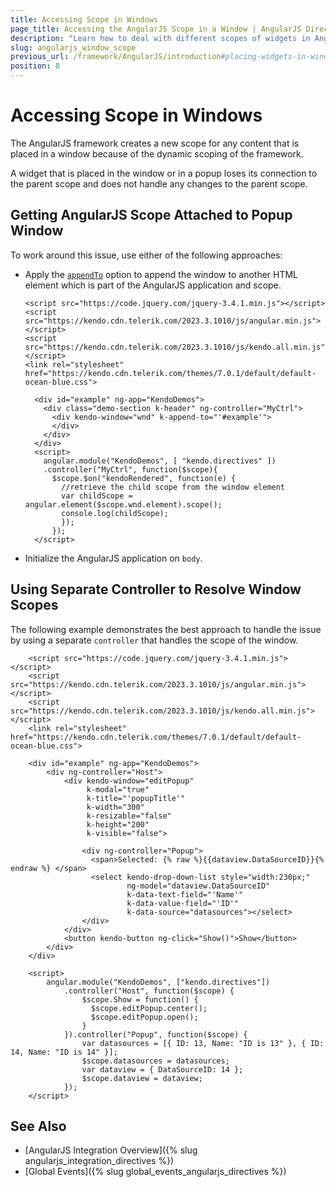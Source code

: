 ```yaml
---
title: Accessing Scope in Windows
page_title: Accessing the AngularJS Scope in a Window | AngularJS Directives
description: "Learn how to deal with different scopes of widgets in AngularJS applications."
slug: angularjs_window_scope
previous_url: /framework/AngularJS/introduction#placing-widgets-in-windows
position: 8
---
```


# Accessing Scope in Windows

The AngularJS framework creates a new scope for any content that is placed in a window because of the dynamic scoping of the framework.

A widget that is placed in the window or in a popup loses its connection to the parent scope and does not handle any changes to the parent scope.

## Getting AngularJS Scope Attached to Popup Window

To work around this issue, use either of the following approaches:

* Apply the [`appendTo`](https://docs.telerik.com/kendo-ui/api/javascript/ui/window/configuration/appendto) option to append the window to another HTML element which is part of the AngularJS application and scope.

    ```
	<script src="https://code.jquery.com/jquery-3.4.1.min.js"></script>
	<script src="https://kendo.cdn.telerik.com/2023.3.1010/js/angular.min.js"></script>
	<script src="https://kendo.cdn.telerik.com/2023.3.1010/js/kendo.all.min.js"></script>
	<link rel="stylesheet" href="https://kendo.cdn.telerik.com/themes/7.0.1/default/default-ocean-blue.css">

      <div id="example" ng-app="KendoDemos">
        <div class="demo-section k-header" ng-controller="MyCtrl">
          <div kendo-window="wnd" k-append-to="'#example'">
          </div>
        </div>
      </div>
      <script>
        angular.module("KendoDemos", [ "kendo.directives" ])
        .controller("MyCtrl", function($scope){
          $scope.$on("kendoRendered", function(e) {
            //retrieve the child scope from the window element
            var childScope = angular.element($scope.wnd.element).scope();
            console.log(childScope);
            });
          });
      </script>
    ```

* Initialize the AngularJS application on `body`.

## Using Separate Controller to Resolve Window Scopes

The following example demonstrates the best approach to handle the issue by using a separate `controller` that handles the scope of the window.

```
	<script src="https://code.jquery.com/jquery-3.4.1.min.js"></script>
	<script src="https://kendo.cdn.telerik.com/2023.3.1010/js/angular.min.js"></script>
	<script src="https://kendo.cdn.telerik.com/2023.3.1010/js/kendo.all.min.js"></script>
	<link rel="stylesheet" href="https://kendo.cdn.telerik.com/themes/7.0.1/default/default-ocean-blue.css">

	<div id="example" ng-app="KendoDemos">
		<div ng-controller="Host">
			<div kendo-window="editPopup"
				 k-modal="true"
				 k-title="'popupTitle'"
				 k-width="300"
				 k-resizable="false"
				 k-height="200"
				 k-visible="false">

				<div ng-controller="Popup">
				  <span>Selected: {% raw %}{{dataview.DataSourceID}}{% endraw %} </span>
				  <select kendo-drop-down-list style="width:230px;"
						  ng-model="dataview.DataSourceID"
						  k-data-text-field="'Name'"
						  k-data-value-field="'ID'"
						  k-data-source="datasources"></select>
				</div>
			</div>
			<button kendo-button ng-click="Show()">Show</button>
		</div>
	</div>

	<script>
		angular.module("KendoDemos", ["kendo.directives"])
			.controller("Host", function($scope) {
				$scope.Show = function() {
				  $scope.editPopup.center();
				  $scope.editPopup.open();
				}
			}).controller("Popup", function($scope) {
				var datasources = [{ ID: 13, Name: "ID is 13" }, { ID: 14, Name: "ID is 14" }];
				$scope.datasources = datasources;
				var dataview = { DataSourceID: 14 };
				$scope.dataview = dataview;
			});
	</script>
```

## See Also

* [AngularJS Integration Overview]({% slug angularjs_integration_directives %})
* [Global Events]({% slug global_events_angularjs_directives %})
